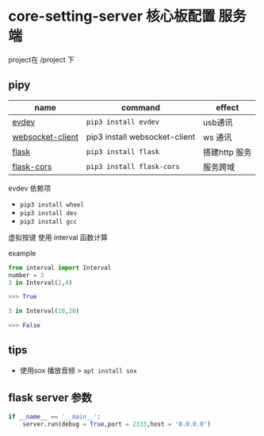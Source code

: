 # core-setting-server 核心板配置 服务端 
project在 /project 下
## pipy 

| name | command | effect |
| ---- | ------- | ----- |
| <a href="https://pypi.org/project/evdev/" target="_blank"> evdev </a> | `pip3 install evdev` | usb通讯|
| <a href="https://pypi.org/project/websocket-client/" target="_blank"> websocket-client </a> | pip3 install websocket-client | ws 通讯 |
| <a href="https://pypi.org/project/Flask/" target="_blank"> flask </a> | `pip3 install flask`| 搭建http 服务|
| <a href="https://pypi.org/project/Flask-Cors/" target="_blank"> flask-cors </a> | `pip3 install flask-cors`| 服务跨域 |


evdev 依赖项
- `pip3 install wheel`
- `pip3 install dev`
- `pip3 install gcc`

虚拟按键 使用 interval 函数计算

example
```python
from interval import Interval
number = 3
3 in Interval(2,4)

>>> True

3 in Interval(10,20)

>>> False


```
## tips
- 使用sox 播放音频 > `apt install sox`

## flask server 参数
```python
if __name__ == '__main__':
    server.run(debug = True,port = 2333,host = '0.0.0.0')
```
